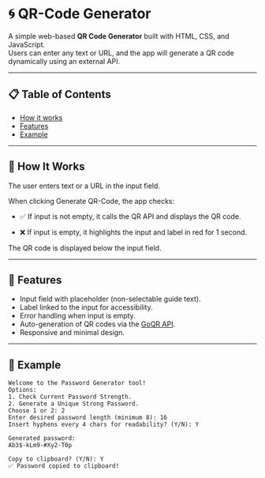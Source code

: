 # 🌀 QR-Code Generator

A simple web-based **QR Code Generator** built with HTML, CSS, and JavaScript.  
Users can enter any text or URL, and the app will generate a QR code dynamically using an external API.

---

## 📋 Table of Contents

- [How it works](#HowItWorks)  
- [Features](#features)  
- [Example](#example)  

---

## :notebook: How It Works

The user enters text or a URL in the input field.

When clicking Generate QR-Code, the app checks:

- ✅ If input is not empty, it calls the QR API and displays the QR code.

- ❌ If input is empty, it highlights the input and label in red for 1 second.

The QR code is displayed below the input field.

---

## 🚀 Features
- Input field with placeholder (non-selectable guide text).
- Label linked to the input for accessibility.
- Error handling when input is empty.
- Auto-generation of QR codes via the [GoQR API](https://goqr.me/api/).
- Responsive and minimal design.

---

  ## 👻 Example 
    Welcome to the Password Generator tool!
    Options:
    1. Check Current Password Strength.
    2. Generate a Unique Strong Password.
    Choose 1 or 2: 2
    Enter desired password length (minimum 8): 16
    Insert hyphens every 4 chars for readability? (Y/N): Y
  
    Generated password:
    Ab3$-kLm9-#Xy2-T0p
    
    Copy to clipboard? (Y/N): Y
    ✅ Password copied to clipboard!
  




